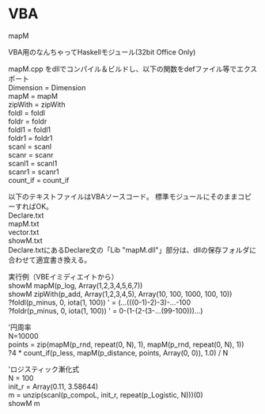 # VBA
mapM

VBA用のなんちゃってHaskellモジュール(32bit Office Only)

mapM.cpp をdllでコンパイル＆ビルドし、以下の関数をdefファイル等でエクスポート  
	Dimension = Dimension  
	mapM = mapM  
	zipWith = zipWith  
	foldl = foldl  
	foldr = foldr  
	foldl1 = foldl1  
	foldr1 = foldr1  
	scanl = scanl  
	scanr = scanr  
	scanl1 = scanl1  
	scanr1 = scanr1  
	count_if = count_if  

以下のテキストファイルはVBAソースコード。
標準モジュールにそのままコピーすればOK。  
  Declare.txt  
  mapM.txt  
  vector.txt  
  showM.txt  
Declare.txtにあるDeclare文の「Lib "mapM.dll"」部分は、dllの保存フォルダに合わせて適宜書き換える。

実行例（VBEイミディエイトから）  
showM mapM(p_log, Array(1,2,3,4,5,6,7))  
showM zipWith(p_add, Array(1,2,3,4,5), Array(10, 100, 1000, 100, 10))  
?foldl(p_minus, 0, iota(1, 100))     ' = (...(((0-1)-2)-3)-...-100  
?foldr(p_minus, 0, iota(1, 100))     ' = 0-(1-(2-(3-...(99-100)))...)  

'円周率  
N=10000  
points = zip(mapM(p_rnd, repeat(0, N), 1), mapM(p_rnd, repeat(0, N), 1))  
?4 * count_if(p_less, mapM(p_distance, points, Array(0, 0)), 1.0) / N  

'ロジスティック漸化式  
N = 100  
init_r = Array(0.11, 3.58644)  
m = unzip(scanl(p_compoL, init_r, repeat(p_Logistic, N)))(0)  
showM m  
